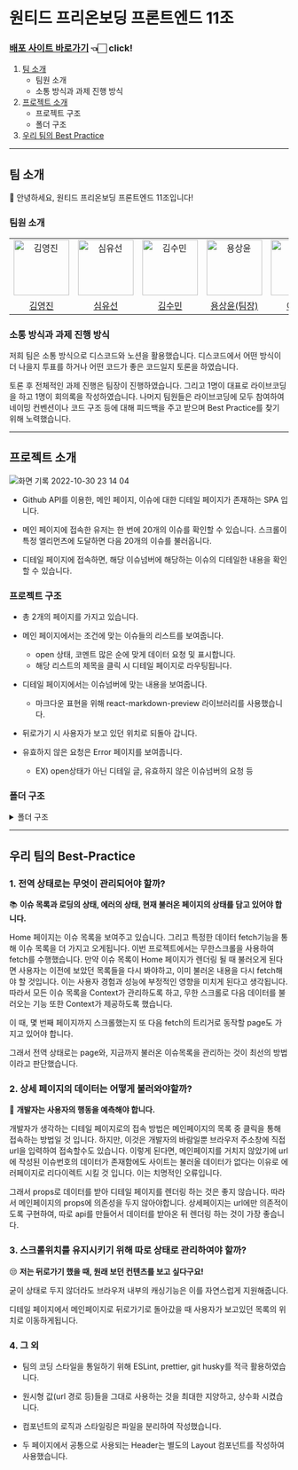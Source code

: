 # 원티드 프리온보딩 프론트엔드 11조

### [배포 사이트 바로가기](https://test.oscar0421.com/) 👈🏻 click!

1. [팀 소개](#팀-소개)
   - 팀원 소개
   - 소통 방식과 과제 진행 방식
2. [프로젝트 소개](#프로젝트-소개)
   - 프로젝트 구조
   - 폴더 구조
3. [우리 팀의 Best Practice](#우리-팀의-best-practice)

---

## 팀 소개

👋 안녕하세요, 원티드 프리온보딩 프론트엔드 11조입니다!

### 팀원 소개

<table>
  <tr>
    <td align="center">
      <img src="https://avatars.githubusercontent.com/u/97172050?v=4" width="100px;" alt="김영진"/>
    </td>
    <td align="center">
      <img src="https://avatars.githubusercontent.com/u/111304551?v=4" width="100px;" alt="심유선"/>
    </td>
    <td align="center">
      <img src="https://avatars.githubusercontent.com/u/34249911?v=4" width="100px;" alt="김수민"/>
    </td>
    <td align="center">
      <img src="https://avatars.githubusercontent.com/u/64957267?v=4" width="100px;" alt="용상윤"/>
    </td>
    <td align="center">
      <img src="https://avatars.githubusercontent.com/u/93130161?v=4" width="100px;" alt="이현지"/>
    </td>
    <td align="center">
      <img src="https://avatars.githubusercontent.com/u/80934175?v=4" width="100px;" alt="박채연"/>
    </td>
    <td align="center">
      <img src="https://avatars.githubusercontent.com/u/61973070?v=4" width="100px;" alt="박민주"/>
    </td>
    <td align="center">
      <img src="https://avatars.githubusercontent.com/u/104333720?v=4" width="100px;" alt="정연우"/>
    </td>
  </tr>
  <tr>    
    <td align="center">
      <a href="https://github.com/devyouth94">
        <div>김영진</div>
      </a>
    </td>
    <td align="center">
      <a href="https://github.com/SimYuseon">
        <div>심유선</div>
      </a>
    </td>
    <td align="center">
      <a href="https://github.com/hemudi">
        <div>김수민</div>
      </a>
    </td>
    <td align="center">
      <a href="https://github.com/ryong9rrr">
        <div>용상윤(팀장)</div>
      </a>
    </td>
    <td align="center">
      <a href="https://github.com/HyunziLee">
        <div>이현지</div>
      </a>
    </td>
    <td align="center">
      <a href="https://github.com/chaechae66">
        <div>박채연</div>
      </a>
    </td>
    <td align="center">
      <a href="https://github.com/6mn12j">
        <div>박민주</div>
      </a>
    </td>
    <td align="center">
      <a href="https://github.com/0SCAR0421">
        <div>정연우</div>
      </a>
    </td>
  </tr>
</table>

### 소통 방식과 과제 진행 방식

저희 팀은 소통 방식으로 디스코드와 노션을 활용했습니다. 디스코드에서 어떤 방식이 더 나을지 투표를 하거나 어떤 코드가 좋은 코드일지 토론을 하였습니다.

토론 후 전체적인 과제 진행은 팀장이 진행하였습니다. 그리고 1명이 대표로 라이브코딩을 하고 1명이 회의록을 작성하였습니다. 나머지 팀원들은 라이브코딩에 모두 참여하여 네이밍 컨벤션이나 코드 구조 등에 대해 피드백을 주고 받으며 Best Practice를 찾기 위해 노력했습니다.

---

## 프로젝트 소개
![화면 기록 2022-10-30 23 14 04](https://user-images.githubusercontent.com/104333720/198883440-b0822994-f9c7-4cd3-a59f-385ceea26a82.gif)

- Github API를 이용한, 메인 페이지, 이슈에 대한 디테일 페이지가 존재하는 SPA 입니다. 

- 메인 페이지에 접속한 유저는 한 번에 20개의 이슈를 확인할 수 있습니다. 스크롤이 특정 엘리먼츠에 도달하면 다음 20개의 이슈를 불러옵니다.

- 디테일 페이지에 접속하면, 해당 이슈넘버에 해당하는 이슈의 디테일한 내용을 확인할 수 있습니다.

### 프로젝트 구조

- 총 2개의 페이지를 가지고 있습니다.

- 메인 페이지에서는 조건에 맞는 이슈들의 리스트를 보여줍니다.
  - open 상태, 코멘트 많은 순에 맞게 데이터 요청 및 표시합니다.
  - 해당 리스트의 제목을 클릭 시 디테일 페이지로 라우팅됩니다.

- 디테일 페이지에서는 이슈넘버에 맞는 내용을 보여줍니다.
  - 마크다운 표현을 위해 react-markdown-preview 라이브러리를 사용했습니다.

- 뒤로가기 시 사용자가 보고 있던 위치로 되돌아 갑니다.

- 유효하지 않은 요청은 Error 페이지를 보여줍니다.
  - EX) open상태가 아닌 디테일 글, 유효하지 않은 이슈넘버의 요청 등

### 폴더 구조

<details>
<summary>폴더 구조</summary>
<div markdown="1">

```
src
├── App.js
├── apis
│   └── index.js
├── components
│   ├── Error
│   │   ├── Error.styled.jsx
│   │   └── index.jsx
│   ├── IssueItem
│   │   ├── IssueItem.styled.jsx
│   │   └── index.jsx
│   ├── Layout
│   │   ├── Layout.styled.jsx
│   │   └── index.jsx
│   ├── Loading
│   │   ├── LoadingSpinner.styled.jsx
│   │   └── index.jsx
│   └── index.js
├── contexts
│   └── IssueContext.jsx
├── hooks
│   └── useInfinityScroll.jsx
├── index.css
├── index.js
├── pages
│   ├── Home
│   │   ├── Home.styled.jsx
│   │   └── index.jsx
│   ├── IssueDetail
│   │   ├── IssueDetail.styled.jsx
│   │   └── index.jsx
│   └── index.js
├── routes
│   ├── index.js
│   └── routerPaths.js
└── utils
    ├── convertDay.js
    └── index.js
```

</div>
</details>

---

## 우리 팀의 Best-Practice

### 1. 전역 상태로는 무엇이 관리되어야 할까?

📚 **이슈 목록과 로딩의 상태, 에러의 상태, 현재 불러온 페이지의 상태를 담고 있어야 합니다.**

Home 페이지는 이슈 목록을 보여주고 있습니다. 그리고 특정한 데이터 fetch기능을 통해 이슈 목록을 더 가지고 오게됩니다. 이번 프로젝트에서는 무한스크롤을 사용하여 fetch를 수행했습니다. 만약 이슈 목록이 Home 페이지가 렌더링 될 때 불러오게 된다면 사용자는 이전에 보았던 목록들을 다시 봐야하고, 이미 불러온 내용을 다시 fetch해야 할 것입니다. 이는 사용자 경험과 성능에 부정적인 영향을 미치게 된다고 생각됩니다. 따라서 모든 이슈 목록을 Context가 관리하도록 하고, 무한 스크롤로 다음 데이터를 불러오는 기능 또한 Context가 제공하도록 했습니다.

이 때, 몇 번째 페이지까지 스크롤했는지 또 다음 fetch의 트리거로 동작할 page도 가지고 있어야 합니다.

그래서 전역 상태로는 page와, 지금까지 불러온 이슈목록을 관리하는 것이 최선의 방법이라고 판단했습니다.

### 2. 상세 페이지의 데이터는 어떻게 불러와야할까?

🧐 **개발자는 사용자의 행동을 예측해야 합니다.**

개발자가 생각하는 디테일 페이지로의 접속 방법은 메인페이지의 목록 중 클릭을 통해 접속하는 방법일 것 입니다. 하지만, 이것은 개발자의 바람일뿐 브라우저 주소창에 직접 url을 입력하여 접속할수도 있습니다. 이렇게 된다면, 메인페이지를 거치지 않았기에 url에 작성된 이슈번호의 데이터가 존재함에도 사이트는 불러올 데이터가 없다는 이유로 에러페이지로 리다이렉트 시킬 것 입니다. 이는 치명적인 오류입니다.

그래서 props로 데이터를 받아 디테일 페이지를 렌더링 하는 것은 좋지 않습니다. 따라서 메인페이지의 props에 의존성을 두지 않아야합니다. 상세페이지는 url에만 의존적이도록 구현하여, 따로 api를 만들어서 데이터를 받아온 뒤 렌더링 하는 것이 가장 좋습니다.

### 3. 스크롤위치를 유지시키기 위해 따로 상태로 관리하여야 할까?

😒 **저는 뒤로가기 했을 때, 원래 보던 컨텐츠를 보고 싶다구요!**

굳이 상태로 두지 않더라도 브라우저 내부의 캐싱기능은 이를 자연스럽게 지원해줍니다. 

디테일 페이지에서 메인페이지로 뒤로가기로 돌아갔을 때 사용자가 보고있던 목록의 위치로 이동하게됩니다.

### 4. 그 외

- 팀의 코딩 스타일을 통일하기 위해 ESLint, prettier, git husky를 적극 활용하였습니다.

- 원시형 값(url 경로 등)들을 그대로 사용하는 것을 최대한 지양하고, 상수화 시켰습니다.

- 컴포넌트의 로직과 스타일링은 파일을 분리하여 작성했습니다.

- 두 페이지에서 공통으로 사용되는 Header는 별도의 Layout 컴포넌트를 작성하여 사용했습니다.
